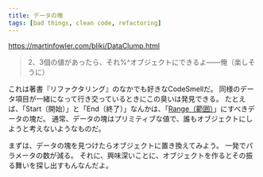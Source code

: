 ```yaml
---
title: データの塊
tags: [bad things, clean code, refactoring]
---
```


https://martinfowler.com/bliki/DataClump.html

> 2、3個の値があったら、それ$%#$%^オブジェクトにできるよ——俺（楽しそうに）

これは著書『リファクタリング』のなかでも好きなCodeSmellだ。
同様のデータ項目が一緒になって行き交っているときにこの臭いは発見できる。
たとえば、「Start（開始）」と「End（終了）」なんかは、「[Range（範囲）](https://martinfowler.com/eaaDev/Range.html)」にすべきデータの塊だ。
通常、データの塊はプリミティブな値で、誰もオブジェクトにしようと考えないようなものだ。

まずは、データの塊を見つけたらオブジェクトに置き換えてみよう。
一発でパラメータの数が減る。
それに、興味深いことに、オブジェクトを作るとその振る舞いを探し出すもんなんだよ。
